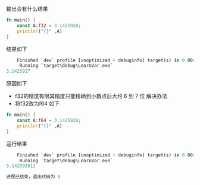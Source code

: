输出会有什么结果
```rust
fn main() {  
    const A:f32 = 3.1425926;  
    println!("{}" ,A)  
}
```
结果如下
```rust
    Finished `dev` profile [unoptimized + debuginfo] target(s) in 0.00s
     Running `target\debug\LearnVar.exe`
3.1425927
```
原因如下
* f32的精度有限其精度只能精确到小数点后大约 6 到 7 位
解决办法
* 将f32改为f64
如下
```rust
fn main() {  
    const A:f64 = 3.1425926;  
    println!("{}" ,A)  
}
```
运行结果
```rust
    Finished `dev` profile [unoptimized + debuginfo] target(s) in 0.00s
     Running `target\debug\LearnVar.exe`
3.142592612

进程已结束，退出代码为 0
```